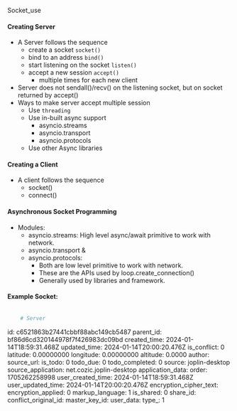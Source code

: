 Socket_use

#### Creating Server
- A Server follows the sequence
    - create a socket  `socket()`
    - bind to an address `bind()`
    - start listening on the socket `listen()`
    - accept a new session `accept()`
        - multiple times for each new client
- Server does not sendall()/recv() on the listening socket, but on socket returned by accept()
- Ways to make server accept multiple session
    - Use `threading`
    - Use in-built async support
        - asyncio.streams
        - asyncio.transport
        - asyncio.protocols
    - Use other Async libraries



#### Creating a Client
- A client follows the sequence
    - socket() 
    - connect()



#### Asynchronous Socket  Programming
- Modules:
    - asyncio.streams: High level async/await  primitive to work with network.
    - asyncio.transport &
    - asyncio.protocols: 
        - Both are low level primitive to work with network.
        - These are the APIs  used by loop.create_connection()
        - Generally used by libraries and framework.




#### Example Socket:
```python
    
    # Server


```


id: c6521863b27441cbbf88abc149cb5487
parent_id: bf86d6cd320144978f7f426983dc09bd
created_time: 2024-01-14T18:59:31.468Z
updated_time: 2024-01-14T20:00:20.476Z
is_conflict: 0
latitude: 0.00000000
longitude: 0.00000000
altitude: 0.0000
author: 
source_url: 
is_todo: 0
todo_due: 0
todo_completed: 0
source: joplin-desktop
source_application: net.cozic.joplin-desktop
application_data: 
order: 1705262258998
user_created_time: 2024-01-14T18:59:31.468Z
user_updated_time: 2024-01-14T20:00:20.476Z
encryption_cipher_text: 
encryption_applied: 0
markup_language: 1
is_shared: 0
share_id: 
conflict_original_id: 
master_key_id: 
user_data: 
type_: 1